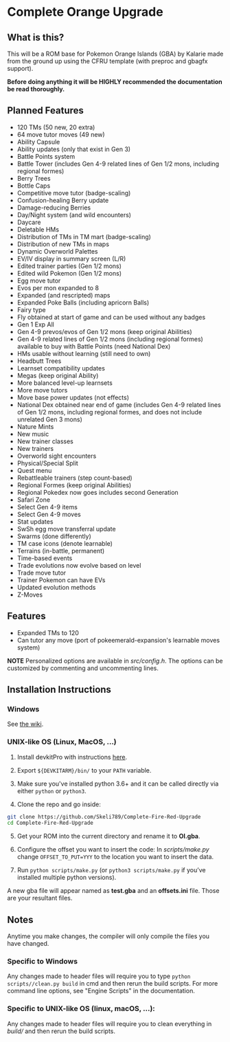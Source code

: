 # Complete Orange Upgrade

## What is this?
This will be a ROM base for Pokemon Orange Islands (GBA) by Kalarie made from the ground up using the CFRU template (with preproc and gbagfx support).

**Before doing anything it will be HIGHLY recommended the documentation be read thoroughly.**

## Planned Features
* 120 TMs (50 new, 20 extra)
* 64 move tutor moves (49 new)
* Ability Capsule
* Ability updates (only that exist in Gen 3)
* Battle Points system
* Battle Tower (includes Gen 4-9 related lines of Gen 1/2 mons, including regional formes)
* Berry Trees
* Bottle Caps
* Competitive move tutor (badge-scaling)
* Confusion-healing Berry update
* Damage-reducing Berries
* Day/Night system (and wild encounters)
* Daycare
* Deletable HMs
* Distribution of TMs in TM mart (badge-scaling)
* Distribution of new TMs in maps
* Dynamic Overworld Palettes
* EV/IV display in summary screen (L/R)
* Edited trainer parties (Gen 1/2 mons)
* Edited wild Pokemon (Gen 1/2 mons)
* Egg move tutor
* Evos per mon expanded to 8
* Expanded (and rescripted) maps
* Expanded Poke Balls (including apricorn Balls)
* Fairy type
* Fly obtained at start of game and can be used without any badges
* Gen 1 Exp All
* Gen 4-9 prevos/evos of Gen 1/2 mons (keep original Abilities)
* Gen 4-9 related lines of Gen 1/2 mons (including regional formes) available to buy with Battle Points (need National Dex)
* HMs usable without learning (still need to own)
* Headbutt Trees
* Learnset compatibility updates
* Megas (keep original Ability)
* More balanced level-up learnsets
* More move tutors
* Move base power updates (not effects)
* National Dex obtained near end of game (includes Gen 4-9 related lines of Gen 1/2 mons, including regional formes, and does not include unrelated Gen 3 mons)
* Nature Mints
* New music
* New trainer classes
* New trainers
* Overworld sight encounters
* Physical/Special Split
* Quest menu
* Rebattleable trainers (step count-based)
* Regional Formes (keep original Abilities)
* Regional Pokedex now goes includes second Generation
* Safari Zone
* Select Gen 4-9 items
* Select Gen 4-9 moves
* Stat updates
* SwSh egg move transferral update
* Swarms (done differently)
* TM case icons (denote learnable)
* Terrains (in-battle, permanent)
* Time-based events
* Trade evolutions now evolve based on level
* Trade move tutor
* Trainer Pokemon can have EVs
* Updated evolution methods
* Z-Moves

## Features
* Expanded TMs to 120
* Can tutor any move (port of pokeemerald-expansion's learnable moves system)

**NOTE** Personalized options are available in *src/config.h*. The options can be customized by commenting and uncommenting lines.

## Installation Instructions
### Windows
See [the wiki](https://github.com/Skeli789/Complete-Fire-Red-Upgrade/wiki/Windows-Installation-Instructions).

### UNIX-like OS (Linux, MacOS, ...)
1. Install devkitPro with instructions [here](https://devkitpro.org/wiki/Getting_Started).

2. Export `${DEVKITARM}/bin/` to your `PATH` variable.

3. Make sure you've installed python 3.6+ and it can be called directly via either `python` or `python3`.

4. Clone the repo and go inside:   
```bash
git clone https://github.com/Skeli789/Complete-Fire-Red-Upgrade
cd Complete-Fire-Red-Upgrade
```

5. Get your ROM into the current directory and rename it to **OI.gba**.

6. Configure the offset you want to insert the code:
In *scripts/make.py* change `OFFSET_TO_PUT=YYY` to the location you want to insert the data.

7. Run `python scripts/make.py` (or `python3 scripts/make.py` if you’ve installed multiple python versions).

A new gba file will appear named as **test.gba** and an **offsets.ini** file.
Those are your resultant files.

## Notes

Anytime you make changes, the compiler will only compile the files you have changed.

### Specific to Windows
Any changes made to header files will require you to type ``python scripts//clean.py build``
in cmd and then rerun the build scripts. For more command line options, see "Engine
Scripts" in the documentation.

### Specific to UNIX-like OS (linux, macOS, ...):
Any changes made to header files will require you to clean everything in *build/* and then rerun the build scripts.
